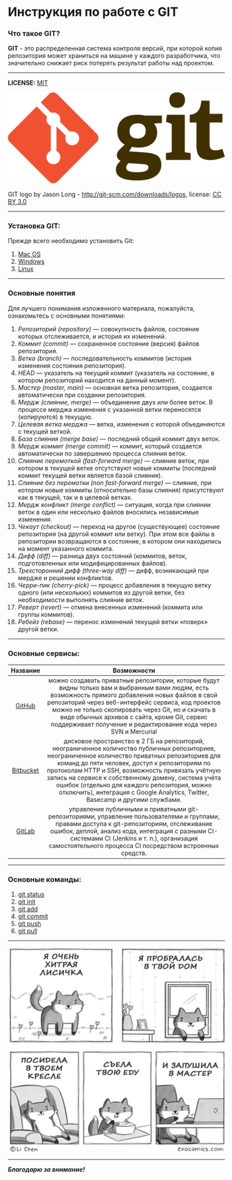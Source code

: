 # Инструкция по работе с GIT

### **Что такое GIT?**

 **GIT** - это распределенная система контроля версий, при которой копия репозитория может храниться на машине у каждого разработчика, что значительно снижает риск потерять результат работы над проектом.

 ---

**LICENSE:** [MIT](./license.md)

![git-logo](./assets/git-logo.png)

GIT logo by Jason Long - http://git-scm.com/downloads/logos, license: [CC BY 3.0](https://creativecommons.org/licenses/by/3.0/)

---

### **Установка GIT:**

Прежде всего необходимо установить Git:

1. [Mac OS](./macOS.md)
2. [Windows](https://git-scm.com/download/win)
3. [Linux](./linux.md)

---

### **Основные понятия**

Для лучшего понимания изложенного материала, пожалуйста, ознакомьтесь с основными понятиями:

1. *Репозиторий (repository)* — совокупность файлов, состояние которых отслеживается, и история их изменений.
2. *Коммит (commit)* — сохраненное состояние (версия) файлов репозитория.
3. *Ветка (branch)* — последовательность коммитов (история изменения состояния репозитория).
4. *HEAD* — указатель на текущий коммит (указатель на состояние, в котором репозиторий находится на данный момент).
5. *Мастер (master, main)* — основная ветка репозитория, создается автоматически при создании репозитория.
6. *Мердж (слияние, merge)* — объединение двух или более веток. В процессе мерджа изменения с указанной ветки переносятся (копируются) в текущую.
7. *Целевая ветка мерджа* — ветка, изменения с которой объединяются с текущей веткой.
8. *База слияния (merge base)* — последний общий коммит двух веток.
9. *Мердж коммит (merge commit)* — коммит, который создается автоматически по завершению процесса слияния веток. 
10. *Слияние перемоткой (fast-forward merge)* — слияние веток, при котором в текущей ветке отсутствуют новые коммиты (последний коммит текущей ветки является базой слияния).
11. *Слияние без перемотки (non fast-forward merge)* — слияние, при котором новые коммиты (относительно базы слияния) присутствуют как в текущей, так и в целевой ветках.
12. *Мердж конфликт (merge conflict)* — ситуация, когда при слиянии веток в один или несколько файлов вносились независимые изменения.
12. *Чекаут (checkout)* — переход на другое (существующее) состояние репозитория (на другой коммит или ветку). При этом все файлы в репозитории возвращаются в состояние, в котором они находились на момент указанного коммита. 
13. *Дифф (diff)* — разница двух состояний (коммитов, веток, подготовленных или модифицированных файлов).
14. *Трехсторонний дифф (three-way diff)* — дифф, возникающий при мердже и решении конфликтов. 
15. *Черри-пик (cherry-pick)* — процесс добавления в текущую ветку одного (или нескольких) коммитов из другой ветки, без необходимости выполнять слияние веток.
16. *Реверт (revert)* — отмена внесенных изменений (коммита или группы коммитов). 
17. *Ребейз (rebase)* — перенос изменений текущей ветки «поверх» другой ветки. 

---

### **Основные сервисы:**

|Название|Возможности 
| :---:|:---:
|[GitHub](https://github.com/)|можно создавать приватные репозитории, которые будут видны только вам и выбранным вами людям, есть возможность прямого добавления новых файлов в свой репозиторий через веб-интерфейс сервиса, код проектов можно не только скопировать через Git, но и скачать в виде обычных архивов с сайта, кроме Git, сервис поддерживает получение и редактирование кода через SVN и Mercurial
|[Bitbucket](https://bitbucket.org/)|дисковое пространство в 2 ГБ на репозиторий, неограниченное количество публичных репозиториев, неограниченное количество приватных репозиториев для команд до пяти человек, доступ к репозиториям по протоколам HTTP и SSH, возможность привязать учётную запись на сервисе к собственному домену, система учёта ошибок (отдельно для каждого репозитория, можно отключить), интеграция с Google Analytics, Twitter, Basecamp и другими службами.
|[GitLab](https://about.gitlab.com/)|управление публичными и приватными git-репозиториями, управление пользователями и группами, правами доступа к git-репозиториям, отслеживание ошибок, деплой, анализ кода, интеграция с разными CI-системами CI (Jenkins и т. п.), организация самостоятельного процесса CI посредством встроенных средств.

---

### **Основные команды:**

1. [git status](./status.md)
2. [git init](./init.md)
3. [git add](./add.md)
4. [git commit](./commit.md)
5. [git push](./push.md)
6. [git pull](./pull.md)

---

![lise](/assets/lise.png)

---

***Благодарю за внимание!***

